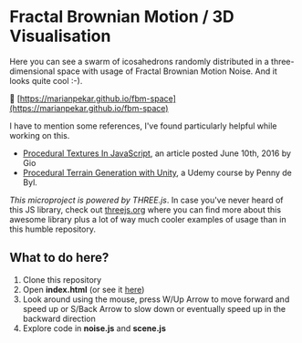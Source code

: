 # Fractal Brownian Motion / 3D Visualisation

Here you can see a swarm of icosahedrons randomly distributed in a three-dimensional space with usage of Fractal Brownian Motion Noise. And it looks quite cool :-).

🔗 [https://marianpekar.github.io/fbm-space](https://marianpekar.github.io/fbm-space) 


I have to mention some references, I've found particularly helpful while working on this.

* [Procedural Textures In JavaScript](http://clockworkchilli.com/blog/6_procedural_textures_in_javascript), an article posted June 10th, 2016 by Gio
* [Procedural Terrain Generation with Unity](https://www.udemy.com/procedural-terrain-generation-with-unity/), a Udemy course by Penny de Byl.


*This microproject is powered by THREE.js*. In case you've never heard of this JS library, check out [threejs.org](https://threejs.org/) where you can find more about this awesome library plus a lot of way much cooler examples of usage than in this humble repository.

## What to do here?

1. Clone this repository
2. Open **index.html** (or see it [here](https://marianpekar.github.io/fbm-space))
3. Look around using the mouse, press W/Up Arrow to move forward and speed up or S/Back Arrow to slow down or eventually speed up in the backward direction
4. Explore code in **noise.js** and **scene.js**